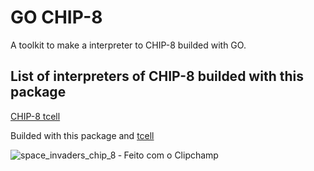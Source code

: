 # GO CHIP-8
A toolkit to make a interpreter to CHIP-8 builded with GO. 

## List of interpreters of CHIP-8 builded with this package

[CHIP-8 tcell](https://github.com/MarceloMPJR/chip8-tcell)

Builded with this package and [tcell](https://github.com/gdamore/tcell)

![space_invaders_chip_8 ‐ Feito com o Clipchamp](https://user-images.githubusercontent.com/93665781/181916355-b531a4b2-12b5-4cb2-ba83-9dbef1eb6309.gif)
